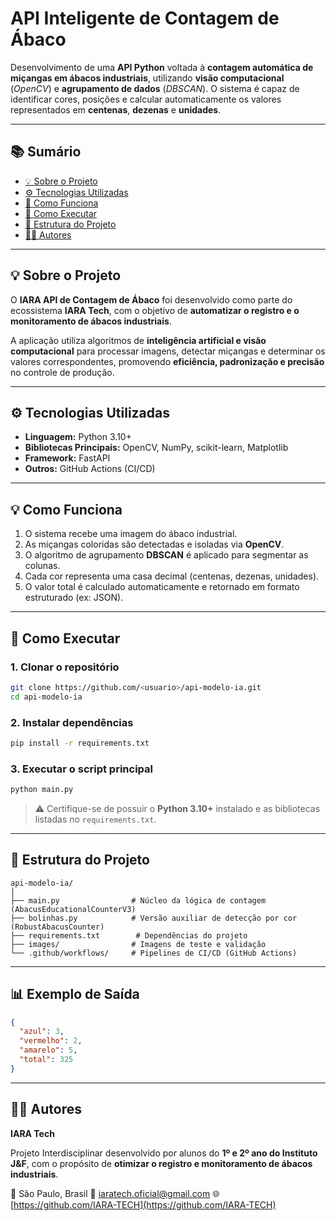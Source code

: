 # API Inteligente de Contagem de Ábaco

Desenvolvimento de uma **API Python** voltada à **contagem automática de miçangas em ábacos industriais**, utilizando **visão computacional** (*OpenCV*) e **agrupamento de dados** (*DBSCAN*).
O sistema é capaz de identificar cores, posições e calcular automaticamente os valores representados em **centenas**, **dezenas** e **unidades**.

---

## 📚 Sumário

* [💡 Sobre o Projeto](#-sobre-o-projeto)
* [⚙️ Tecnologias Utilizadas](#️-tecnologias-utilizadas)
* [🧩 Como Funciona](#-como-funciona)
* [🧰 Como Executar](#-como-executar)
* [📂 Estrutura do Projeto](#-estrutura-do-projeto)
* [👩‍💻 Autores](#-autores)

---

## 💡 Sobre o Projeto

O **IARA API de Contagem de Ábaco** foi desenvolvido como parte do ecossistema **IARA Tech**, com o objetivo de **automatizar o registro e o monitoramento de ábacos industriais**.

A aplicação utiliza algoritmos de **inteligência artificial e visão computacional** para processar imagens, detectar miçangas e determinar os valores correspondentes, promovendo **eficiência, padronização e precisão** no controle de produção.

---

## ⚙️ Tecnologias Utilizadas

* **Linguagem:** Python 3.10+
* **Bibliotecas Principais:** OpenCV, NumPy, scikit-learn, Matplotlib
* **Framework:** FastAPI
* **Outros:** GitHub Actions (CI/CD)

---

## 💡 Como Funciona

1. O sistema recebe uma imagem do ábaco industrial.
2. As miçangas coloridas são detectadas e isoladas via **OpenCV**.
3. O algoritmo de agrupamento **DBSCAN** é aplicado para segmentar as colunas.
4. Cada cor representa uma casa decimal (centenas, dezenas, unidades).
5. O valor total é calculado automaticamente e retornado em formato estruturado (ex: JSON).

---

## 🧰 Como Executar

### 1. Clonar o repositório
```bash
git clone https://github.com/<usuario>/api-modelo-ia.git
cd api-modelo-ia
```
### 2. Instalar dependências
```bash
pip install -r requirements.txt
```
### 3. Executar o script principal
```bash
python main.py
```
> ⚠️ Certifique-se de possuir o **Python 3.10+** instalado e as bibliotecas listadas no `requirements.txt`.

---

## 📂 Estrutura do Projeto

```
api-modelo-ia/
│
├── main.py                # Núcleo da lógica de contagem (AbacusEducationalCounterV3)
├── bolinhas.py            # Versão auxiliar de detecção por cor (RobustAbacusCounter)
├── requirements.txt        # Dependências do projeto
├── images/                # Imagens de teste e validação
└── .github/workflows/     # Pipelines de CI/CD (GitHub Actions)
```

---

## 📊 Exemplo de Saída

```json
{
  "azul": 3,
  "vermelho": 2,
  "amarelo": 5,
  "total": 325
}
```

---

## 👩‍💻 Autores

**IARA Tech**

Projeto Interdisciplinar desenvolvido por alunos do **1º e 2º ano do Instituto J&F**, com o propósito de **otimizar o registro e monitoramento de ábacos industriais**.

📍 São Paulo, Brasil
📧 [iaratech.oficial@gmail.com](mailto:iaratech.oficial@gmail.com)
🌐 [https://github.com/IARA-TECH](https://github.com/IARA-TECH)

